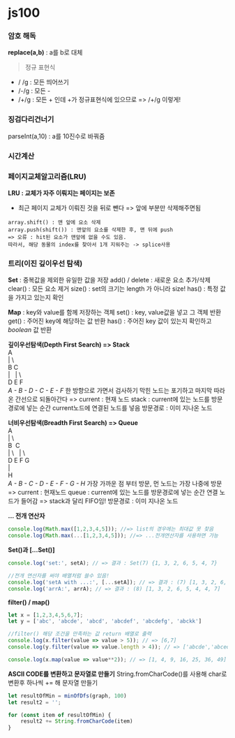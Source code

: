 # js100

### 암호 해독
**replace(a,b)** : a를 b로 대체

> 정규 표현식 
 - / /g : 모든 띄어쓰기
 - /-/g : 모든 -
 - /+/g : 모든 + 인데 +가 정규표현식에 있으므로 => /\+/g 이렇게!

### 징검다리건너기
parseInt(a,10) : a를 10진수로 바꿔줌

### 시간계산


### 페이지교체알고리즘(LRU)
**LRU : 교체가 자주 이뤄지는 페이지는 보존**
- 최근 페이지 교체가 이뤄진 것을 뒤로 뺀다 => 앞에 부분만 삭제해주면됨
```
array.shift() : 맨 앞에 요소 삭제
array.push(shift()) : 맨앞의 요소를 삭제한 후, 맨 뒤에 push
=> 오류 : hit된 요소가 맨앞에 없을 수도 있음.
따라서, 해당 동물의 index를 찾아서 1개 지워주는 -> splice사용
```

### 트리(이진 깊이우선 탐색)
**Set** : 중복값을 제외한 유일한 값을 저장
add() / delete : 새로운 요소 추가/삭제
clear() : 모든 요소 제거
size() : set의 크기는 length 가 아니라 size!
has() : 특정 값을 가지고 있는지 확인

**Map** : key와 value를 함께 저장하는 객체
set() : key, value값을 넣고 그 객체 반환
get() : 주어진 key에 해당하는 값 반환
has() : 주어진 key 값이 있는지 확인하고 *boolean* 값 반환

**깊이우선탐색(Depth First Search) => Stack**  
A  
| \  
B C  
|&nbsp;&nbsp;&nbsp;| \  
D E F  
*A - B - D - C - E - F*
한 방향으로 가면서 검사하기
막힌 노드는 포기하고 마지막 따라온 간선으로 되돌아간다
=>  current : 현재 노드
    stack : current에 있는 노드를 방문 경로에 넣는 순간 current노드에 연결된 노드를 넣음
    방문경로 : 이미 지나온 노드

**너비우선탐색(Breadth First Search) => Queue**  
A   
| \  
B &nbsp;C  
| \ &nbsp;&nbsp;| \  
D E F G  
|  
H  
*A - B - C - D - E - F - G - H*
가장 가까운 점 부터 방문, 먼 노드는 가장 나중에 방문
=>  current : 현재노드
    queue : current에 있는 노드를 방문경로에 넣는 순간 연결 노드가 들어감 => stack과 달리 FIFO임!
    방문경로 : 이미 지나온 노드

**... 전개 연산자**
```javascript
console.log(Math.max([1,2,3,4,5])); //=> list의 경우에는 최대값 못 찾음
console.log(Math.max(...[1,2,3,4,5])); //=> ...전개연산자를 사용하면 가능
```

**Set()과 [...Set()]**
```javascript
console.log('set:', setA); // => 결과 : Set(7) {1, 3, 2, 6, 5, 4, 7}

//전개 연산자를 써야 배열처럼 쓸수 있음!
console.log('setA with ...:', [...setA]); // => 결과 : (7) [1, 3, 2, 6, 5, 4, 7]
console.log('arrA:', arrA); // => 결과 : (8) [1, 3, 2, 6, 5, 4, 4, 7]
```

**filter() / map()**
```javascript
let x = [1,2,3,4,5,6,7];
let y = ['abc', 'abcde', 'abcd', 'abcdef', 'abcdefg', 'abckk']

//filter() 해당 조건을 만족하는 값 return 배열로 출력
console.log(x.filter(value => value > 5)); // => [6,7]
console.log(y.filter(value => value.length > 4)); // => ['abcde','abcedf','abcedfg','abckk']

console.log(x.map(value => value**2)); // => [1, 4, 9, 16, 25, 36, 49]
```

**ASCII CODE를 변환하고 문자열로 만들기**
String.fromCharCode()를 사용해 char로 변환후 하나씩 += 해 문자열 만들기
```javascript
let resultOfMin = minOfDfs(graph, 100)
let result2 = '';

for (const item of resultOfMin) {
    result2 += String.fromCharCode(item)
}
```
